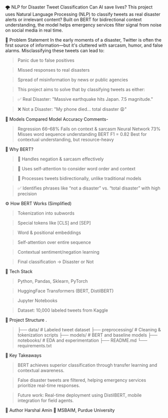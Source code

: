 🌪️ NLP for Disaster Tweet Classification
Can AI save lives? This project uses Natural Language Processing (NLP) to classify tweets as real disaster alerts or irrelevant content?
Built on BERT for bidirectional context understanding, the model helps emergency services filter signal from noise on social media in real time.

🚨 Problem Statement
In the early moments of a disaster, Twitter is often the first source of information—but it's cluttered with sarcasm, humor, and false alarms. Misclassifying these tweets can lead to:

>Panic due to false positives

>Missed responses to real disasters

>Spread of misinformation by news or public agencies

>This project aims to solve that by classifying tweets as either:

>✅ Real Disaster: "Massive earthquake hits Japan. 7.5 magnitude."

>❌ Not a Disaster: "My phone died… total disaster 😩"

🧪 Models Compared
Model           	Accuracy	   Comments-
>Regression      	66–68%	     Fails on context & sarcasm
>Neural Network	  73%	         Misses word sequence understanding
>BERT	            F1 = 0.82	   Best for contextual understanding, but resource-heavy

🤖 Why BERT?
>📌 Handles negation & sarcasm effectively

>📌 Uses self-attention to consider word order and context

>📌 Processes tweets bidirectionally, unlike traditional models

>✅ Identifies phrases like “not a disaster” vs. “total disaster” with high precision

⚙️ How BERT Works (Simplified)
>Tokenization into subwords

>Special tokens like [CLS] and [SEP]

>Word & positional embeddings

>Self-attention over entire sequence

>Contextual sentiment/negation learning

>Final classification → Disaster or Not

🧰 Tech Stack
>Python, Pandas, Sklearn, PyTorch

>HuggingFace Transformers (BERT, DistilBERT)

>Jupyter Notebooks

>Dataset: 10,000 labeled tweets from Kaggle

📂 Project Structure
.
>├── data/                    # Labeled tweet dataset
>├── preprocessing/           # Cleaning & tokenization scripts
>├── models/                  # BERT and baseline models
>├── notebooks/               # EDA and experimentation
>├── README.md
>└── requirements.txt

🧠 Key Takeaways
>BERT achieves superior classification through transfer learning and contextual awareness.

>False disaster tweets are filtered, helping emergency services prioritize real-time responses.

>Future work: Real-time deployment using DistilBERT, mobile integration for field agents.

👤 Author
Harshal Amin
📍 MSBAIM, Purdue University
